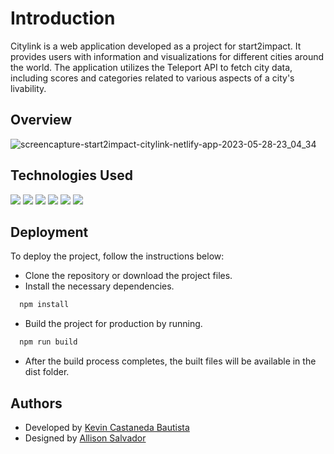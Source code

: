 
# Introduction

Citylink is a web application developed as a project for start2impact. It provides users with information and visualizations for different cities around the world. The application utilizes the Teleport API to fetch city data, including scores and categories related to various aspects of a city's livability.

## Overview

![screencapture-start2impact-citylink-netlify-app-2023-05-28-23_04_34](https://github.com/henixK/CityLink/raw/main/assets/106398555/4163446e-e576-4767-96de-a71fa3ee7d65.png)




## Technologies Used


 ![](https://img.shields.io/badge/HTML5-E34F26?style=for-the-badge&logo=html5&logoColor=white)
 ![](https://img.shields.io/badge/CSS3-1572B6?style=for-the-badge&logo=css3&logoColor=white) 
 ![](https://img.shields.io/badge/Tailwind_CSS-38B2AC?style=for-the-badge&logo=tailwind-css&logoColor=white)
 ![](https://img.shields.io/badge/JavaScript-323330?style=for-the-badge&logo=javascript&logoColor=F7DF1E)
 ![](https://img.shields.io/badge/d3.js-F9A03C?style=for-the-badge&logo=d3.js&logoColor=white)
 ![](https://img.shields.io/badge/Webpack-8DD6F9?style=for-the-badge&logo=Webpack&logoColor=white)


## Deployment

To deploy the project, follow the instructions below:

- Clone the repository or download the project files.
- Install the necessary dependencies.
```bash
  npm install
```
- Build the project for production by running. 
```bash
  npm run build
```
- After the build process completes, the built files will be available in the dist folder.


## Authors

- Developed by [Kevin Castaneda Bautista](https://github.com/henixK)
- Designed by [Allison Salvador](https://www.instagram.com/opus.spicatum/)

